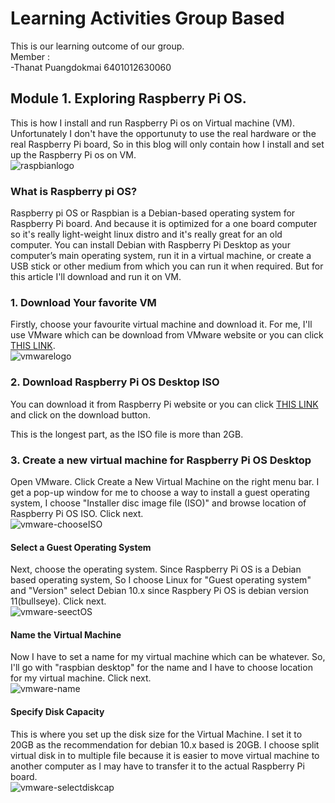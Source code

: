 # Learning Activities Group Based
This is our learning outcome of our group.  
Member :  
-Thanat Puangdokmai 6401012630060

## Module 1. Exploring Raspberry Pi OS.
This is how I install and run Raspberry Pi os on Virtual machine (VM). Unfortunately I don't have the opportunuty to use the real hardware or the real Raspberry Pi board, So in this blog will only contain how I install and set up the Raspberry Pi os on VM.  
![raspbianlogo](assets/raspbian.png)  

### What is Raspberry pi OS?
Raspberry pi OS or Raspbian is a Debian-based operating system for Raspberry Pi board. And because it is optimized for a one board computer so it's really light-weight linux distro and it's really great for an old computer. You can install Debian with Raspberry Pi Desktop as your computer’s main operating system, run it in a virtual machine, or create a USB stick or other medium from which you can run it when required. But for this article I'll download and run it on VM.  

### 1. Download Your favorite VM
Firstly, choose your favourite virtual machine and download it. For me, I'll use VMware which can be download from VMware website or you can click [THIS LINK](https://www.vmware.com/products/workstation-player.html).  
![vmwarelogo](assets/vmwarelogo.jpg)  

### 2. Download Raspberry Pi OS Desktop ISO
You can download it from Raspberry Pi website or you can click [THIS LINK](https://www.raspberrypi.com/software/raspberry-pi-desktop/) and click on the download button.

This is the longest part, as the ISO file is more than 2GB.  

### 3. Create a new virtual machine for Raspberry Pi OS Desktop
Open VMware. Click Create a New Virtual Machine on the right menu bar. I get a pop-up window for me to choose a way to install a guest operating system, I choose "Installer disc image file (ISO)" and browse location of Raspberry Pi OS ISO. Click next.  
![vmware-chooseISO](assets/vmware-chooseISO.png)  

#### Select a Guest Operating System
Next, choose the operating system. Since Raspberry Pi OS is a Debian based operating system, So I choose Linux for "Guest operating system" and "Version" select Debian 10.x since Raspbery Pi OS is debian version 11(bullseye). Click next.  
![vmware-seectOS](assets/vmware-selectOS.png)

#### Name the Virtual Machine
Now I have to set a name for my virtual machine which can be whatever. So, I'll go with "raspbian desktop" for the name and I have to choose location for my virtual machine. Click next.  
![vmware-name](assets/vmware-name.png)  

#### Specify Disk Capacity
This is where you set up the disk size for the Virtual Machine. I set it to 20GB as the recommendation for debian 10.x based is 20GB. I choose split virtual disk in to multiple file because it is easier to move virtual machine to another computer as I may have to transfer it to the actual Raspberry Pi board.  
![vmware-selectdiskcap](assets/vmware-selectdiskcap.png)  
